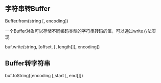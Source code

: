 ## 字符串转Buffer

Buffer.from\(string \[, encoding\]\)

一个Buffer对象可以存储不同编码类型的字符串转码的值，可以通过write方法实现

buf.write\(string, \[offset, \[, length\]\]\[, encoding\]\)

## Buffer转字符串

buf.toString\(\[encoding \[,start \[, end\]\]\]\)



